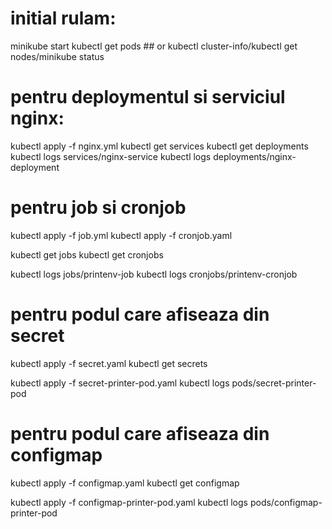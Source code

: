 # initial rulam:
minikube start
kubectl get pods ## or kubectl cluster-info/kubectl get nodes/minikube status

# pentru deploymentul si serviciul nginx:
kubectl apply -f nginx.yml
kubectl get services
kubectl get deployments
kubectl logs services/nginx-service
kubectl logs deployments/nginx-deployment


# pentru job si cronjob
kubectl apply -f job.yml
kubectl apply -f cronjob.yaml

kubectl get jobs
kubectl get cronjobs

kubectl logs jobs/printenv-job
kubectl logs cronjobs/printenv-cronjob


# pentru podul care afiseaza din secret
kubectl apply -f secret.yaml
kubectl get secrets

kubectl apply -f secret-printer-pod.yaml
kubectl logs pods/secret-printer-pod


# pentru podul care afiseaza din configmap
kubectl apply -f configmap.yaml
kubectl get configmap

kubectl apply -f configmap-printer-pod.yaml
kubectl logs pods/configmap-printer-pod
